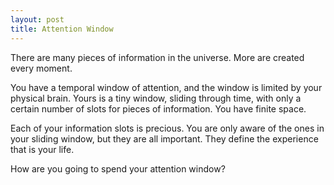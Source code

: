 ```yaml
---
layout: post
title: Attention Window
---
```


There are many pieces of information in the universe. More are created every moment.

You have a temporal window of attention, and the window is limited by your physical brain. Yours is a tiny window, sliding through time, with only a certain number of slots for pieces of information. You have finite space.

Each of your information slots is precious. You are only aware of the ones in your sliding window, but they are all important. They define the experience that is your life.

How are you going to spend your attention window?